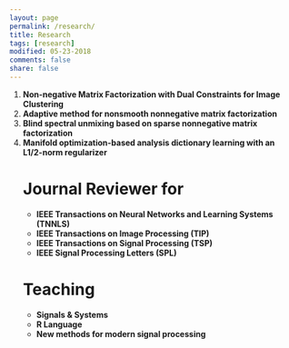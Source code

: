 ```yaml
---
layout: page
permalink: /research/
title: Research
tags: [research]
modified: 05-23-2018
comments: false
share: false
---
```

<ol>

  <li><b> Non-negative Matrix Factorization with Dual Constraints for Image Clustering<br>
  
  <li><b> Adaptive method for nonsmooth nonnegative matrix factorization <br>
 
  <li><b> Blind spectral unmixing based on sparse nonnegative matrix factorization<br>

  <li><b> Manifold optimization-based analysis dictionary learning with an L1/2-norm regularizer<br>

<h1>Journal Reviewer for</h1>

* IEEE Transactions on Neural Networks and Learning Systems (TNNLS)<br>
* IEEE Transactions on Image Processing (TIP)<br>
* IEEE Transactions on Signal Processing (TSP)<br>
* IEEE Signal Processing Letters (SPL)<br>

<h1>Teaching</h1>

* Signals & Systems<br>
* R Language<br>
* New methods for modern signal processing<br>



